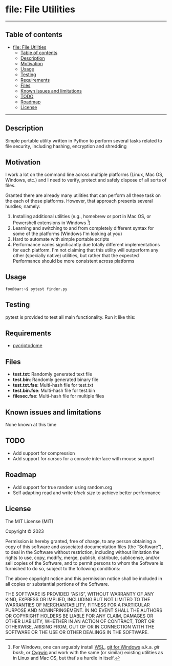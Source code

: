 # file: File Utilities

---

## Table of contents

- [file: File Utilities](#file-file-utilities)
  - [Table of contents](#table-of-contents)
  - [Description](#description)
  - [Motivation](#motivation)
  - [Usage](#usage)
  - [Testing](#testing)
  - [Requirements](#requirements)
  - [Files](#files)
  - [Known issues and limitations](#known-issues-and-limitations)
  - [TODO](#todo)
  - [Roadmap](#roadmap)
  - [License](#license)

---

## Description

Simple portable utility written in Python to perform several tasks related to file security, including hashing, encryption and shredding

## Motivation

I work a lot on the command line across multiple platforms (Linux, Mac OS, Windows, etc.) and I need to verify, protect and safely dispose of all sorts of files.

Granted there are already many utilities that can perform all these task on the each of those platforms. However, that approach presents several hurdles; namely:

1. Installing additional utilities (e.g., homebrew or port in Mac OS, or Powershell extensions in Windows [^1])
2. Learning and switching to and from completely different syntax for some of the platforms (Windows I'm looking at you)
3. Hard to automate with simple portable scripts
4. Performance varies significantly due totally different implementations for each platform. I'm not claiming that this utility will outperform any other (specially native) utilities, but rather that the expected Performance should be more consistent across platforms

[^1]: For Windows, one can arguably install [WSL](https://learn.microsoft.com/en-us/windows/wsl/), [git for Windows](https://gitforwindows.org/) a.k.a. *git bash*, or [Cygwin](https://www.cygwin.com/index.html) and work with the same (or similar) existing utilities as in Linux and Mac OS, but that's a hurdle in itself. 

## Usage

    foo@bar:~$ pytest finder.py

## Testing

pytest is provided to test all main functionality. Run it like this:

## Requirements

- [pycriptodome](https://www.pycryptodome.org/)

## Files

- **test.txt**: Randomly generated text file
- **test.bin**: Randomly generated binary file
- **test.txt.fse**: Multi-hash file for test.txt
- **test.bin.fse**: Multi-hash file for test.bin
- **filesec.fse**: Multi-hash file for multiple files

## Known issues and limitations

None known at this time

## TODO

- Add support for compression
- Add support for *curses* for a console interface with mouse support

## Roadmap

- Add support for true random using random.org
- Self adapting read and write *block size* to achieve better performance 

## License

The MIT License (MIT)

Copyright © 2023

Permission is hereby granted, free of charge, to any person obtaining a copy of this software and associated documentation files (the “Software”), to deal in the Software without restriction, including without limitation the rights to use, copy, modify, merge, publish, distribute, sublicense, and/or sell copies of the Software, and to permit persons to whom the Software is furnished to do so, subject to the following conditions:

The above copyright notice and this permission notice shall be included in all copies or substantial portions of the Software.

THE SOFTWARE IS PROVIDED “AS IS”, WITHOUT WARRANTY OF ANY KIND, EXPRESS OR IMPLIED, INCLUDING BUT NOT LIMITED TO THE WARRANTIES OF MERCHANTABILITY, FITNESS FOR A PARTICULAR PURPOSE AND NONINFRINGEMENT. IN NO EVENT SHALL THE AUTHORS OR COPYRIGHT HOLDERS BE LIABLE FOR ANY CLAIM, DAMAGES OR OTHER LIABILITY, WHETHER IN AN ACTION OF CONTRACT, TORT OR OTHERWISE, ARISING FROM, OUT OF OR IN CONNECTION WITH THE SOFTWARE OR THE USE OR OTHER DEALINGS IN THE SOFTWARE.